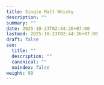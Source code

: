 ```yaml
---
title: Single Malt Whisky
description: ""
summary: ""
date: 2025-10-23T02:44:26+07:00
lastmod: 2025-10-23T02:44:26+07:00
draft: false
seo:
  title: ""
  description: ""
  canonical: ""
  noindex: false
weight: 99
---
```

